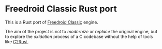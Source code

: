 # Freedroid Classic Rust port

This is a Rust port of [Freedroid Classic](https://github.com/ReinhardPrix/FreedroidClassic) engine.

The aim of the project is not to _modernize_ or _replace_ the original engine, but to explore the _oxidation_ process of a C codebase without the help of tools like [C2Rust](https://github.com/immunant/c2rust).
